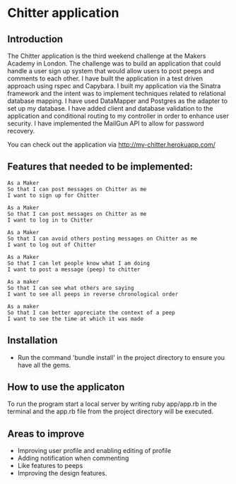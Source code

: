 
Chitter application
==================

Introduction
-------
The Chitter application is the third weekend challenge at the Makers Academy in London. The challenge was to build an application that could handle a user sign up system that would allow users to post peeps and comments to each other. I have built the application in a test driven approach using rspec and Capybara. I built my application via the Sinatra framework and the intent was to implement techniques related to relational database mapping. I have used DataMapper and Postgres as the adapter to set up my database. I have added client and database validation to the application and conditional routing to my controller in order to enhance user security.
I have implemented the MailGun API to allow for password recovery.

You can check out the application via http://my-chitter.herokuapp.com/

Features that needed to be implemented:
-------

```
As a Maker
So that I can post messages on Chitter as me
I want to sign up for Chitter

As a Maker
So that I can post messages on Chitter as me
I want to log in to Chitter

As a Maker
So that I can avoid others posting messages on Chitter as me
I want to log out of Chitter

As a Maker
So that I can let people know what I am doing  
I want to post a message (peep) to chitter

As a maker
So that I can see what others are saying  
I want to see all peeps in reverse chronological order

As a maker
So that I can better appreciate the context of a peep
I want to see the time at which it was made
```

Installation
-----
* Run the command 'bundle install' in the project directory to ensure you have all the gems.


How to use the applicaton
-----

To run the program start a local server by writing ruby app/app.rb in the terminal and the app.rb file from the project directory will be executed.


Areas to improve
-----

* Improving user profile and enabling editing of profile
* Adding notification when commenting
* Like features to peeps
* Improving the design features.
